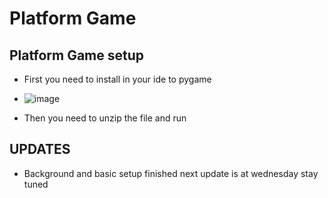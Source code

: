 # Platform Game
## Platform Game setup
*  First you need to install in your ide to pygame
*  ![image](https://github.com/FurkanBirand/project1/assets/150913417/d724692b-3f91-4729-8dbc-f0df652ab3aa)

* Then you need to unzip the file and run

## UPDATES
  * Background and basic setup finished next update is at wednesday stay tuned
